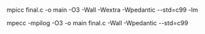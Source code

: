 mpicc final.c -o main -O3 -Wall -Wextra -Wpedantic --std=c99 -lm

mpecc -mpilog -O3 -o main final.c -Wall -Wpedantic --std=c99
